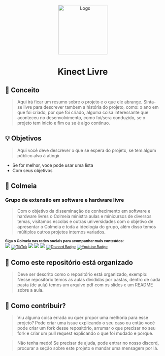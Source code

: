 <p align="center">
    <img src="https://avatars.githubusercontent.com/u/54866625?s=400&u=184d63b6c7ecc161f9ebbad8f6e7b32b2e600253&v=4" alt="Logo" width="160" height="160">
  </a>
  <h1 align="center">Kinect Livre</h1>
</p>

## :dart: Conceito

> Aqui irá ficar um resumo sobre o projeto e o que ele abrange. Sinta-se livre para descrever tambem a história do projeto, como: o ano em que foi criado, por que foi criado, alguma coisa interessante que aconteceu no desenvolvimento, como foi/sera conduzido, se o projeto tem inicio e fim ou se é algo continuo.

## 💡 Objetivos

> Aqui você deve descrever o que se espera do projeto, se tem algum público alvo à atingir. 
- Se for melhor, voce pode usar uma lista
- Com seus objetivos

## 🐝 Colmeia
### Grupo de extensão em software e hardware livre
> Com o objetivo da disseminação de conhecimento em software e hardware livres o Colmeia ministra aulas e minicursos de diversos temas, visitamos escolas e outras universidades com o objetivo de apresentar o Colmeia e toda a ideologia do grupo, além disso temos múltiplos outros projetos internos variados.

<sub> <strong>Siga o Colmeia nas redes sociais para acompanhar mais conteúdos: </strong> <br>
[<img src = "https://img.shields.io/badge/GitHub-100000?style=for-the-badge&logo=github&logoColor=white">](https://github.com/ColmeiaUDESC)
[![TikTok](https://img.shields.io/badge/TikTok-%23000000.svg?logo=TikTok&style=for-the-badge&logoColor=white)](https://www.tiktok.com/@colmeiaudesc)
[<img src = "https://img.shields.io/badge/Facebook-1877F2?style=for-the-badge&logo=facebook&logoColor=white">](https://www.facebook.com/colmeiaudesc/)
[<img src = "https://img.shields.io/badge/instagram-%23E4405F.svg?&style=for-the-badge&logo=instagram&logoColor=white">](https://www.instagram.com/colmeiaudesc/)
[<img src="https://img.shields.io/badge/linkedin-%230077B5.svg?&style=for-the-badge&logo=linkedin&logoColor=white" />](https://www.linkedin.com/company/colmeiaudesc)
[![Discord Badge](https://img.shields.io/badge/Discord-5865F2?style=for-the-badge&logo=discord&logoColor=white)](https://discord.gg/yZZsV4xABZ)
[![Youtube Badge](https://img.shields.io/badge/YouTube-FF0000?style=for-the-badge&logo=youtube&logoColor=white)](https://www.youtube.com/channel/UC51KrWL94AfGxI_4l_E7uzA)
</sub>

## 💭 Como este repositório está organizado
> Deve ser descrito como o repositório está organizado, exemplo: Nesse repositório temos as aulas divididas por pastas, dentro de cada pasta (de aula) temos um arquivo pdf com os slides e um README sobre a aula.

## 🤝 Como contribuir?
> Viu alguma coisa errada ou quer propor uma melhoria para esse projeto? Pode criar uma issue explicando o seu caso ou então você pode criar um fork desse repositório, arrumar o que precisar no seu fork e criar um pull request explicando o que foi mudado e porque.

> Não tenha medo! Se precisar de ajuda, pode entrar no nosso discord, procurar a seção sobre este projeto e mandar uma mensagem por lá.
